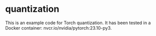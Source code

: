 # quantization

This is an example code for Torch quantization. 
It has been tested in a Docker container: nvcr.io/nvidia/pytorch:23.10-py3.
